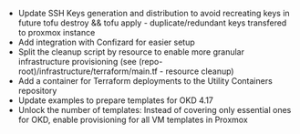 - Update SSH Keys generation and distribution to avoid recreating keys in future tofu destroy && tofu apply - duplicate/redundant keys transfered to proxmox instance
- Add integration with Confizard for easier setup  
- Split the cleanup script by resource to enable more granular infrastructure  provisioning (see (repo-root)/infrastructure/terraform/main.tf - resource cleanup)  
- Add a container for Terraform deployments to the Utility Containers repository  
- Update examples to prepare templates for OKD 4.17
- Unlock the number of templates: Instead of covering only essential ones for OKD, enable provisioning for all VM templates in Proxmox 
